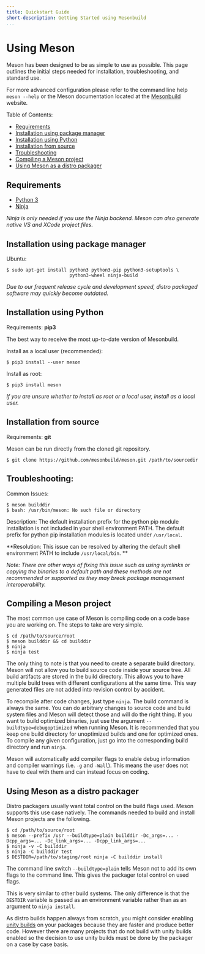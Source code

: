```yaml
---
title: Quickstart Guide
short-description: Getting Started using Mesonbuild
...
```


# Using Meson

Meson has been designed to be as simple to use as possible. This page
outlines the initial steps needed for installation, troubleshooting,
and standard use. 

For more advanced configuration please refer to the command line help `meson --help` 
or the Meson documentation located at the [Mesonbuild](https://mesonbuild.com) website.

Table of Contents:
* [Requirements](#requirements)
* [Installation using package manager](#installation-using-package-manager)
* [Installation using Python](#installation-using-python)
* [Installation from source](#installation-from-source)
* [Troubleshooting](#troubleshooting)
* [Compiling a Meson project](#compiling-a-meson-project)
* [Using Meson as a distro packager](#using-meson-as-a-distro-packager)

Requirements
--

* [Python 3](https://python.org)
* [Ninja](https://github.com/ninja-build/ninja/)

*Ninja is only needed if you use the Ninja backend. Meson can also
generate native VS and XCode project files.*


Installation using package manager
--

Ubuntu:

```console
$ sudo apt-get install python3 python3-pip python3-setuptools \
                       python3-wheel ninja-build
```
*Due to our frequent release cycle and development speed, distro packaged software may quickly become outdated.*  

Installation using Python
--
Requirements: **pip3** 

The best way to receive the most up-to-date version of Mesonbuild. 

Install as a local user (recommended):
```console
$ pip3 install --user meson
```
Install as root: 
```console
$ pip3 install meson
```
*If you are unsure whether to install as root or a local user, install as a local user.* 

Installation from source
--
Requirements: **git**

Meson can be run directly from the cloned git repository.

```console
$ git clone https://github.com/mesonbuild/meson.git /path/to/sourcedir
```
Troubleshooting:
--
Common Issues:
```console
$ meson builddir
$ bash: /usr/bin/meson: No such file or directory
```
Description: The default installation prefix for the python pip module installation is not included in your shell environment PATH. The default prefix for python pip installation modules is located under ``/usr/local``.

**Resolution: 
This issue can be resolved by altering the default shell environment PATH to include ``/usr/local/bin``. **

*Note: There are other ways of fixing this issue such as using symlinks or copying the binaries to a default path and these methods are not recommended or supported as they may break package management interoperability.*


Compiling a Meson project
--

The most common use case of Meson is compiling code on a code base you
are working on. The steps to take are very simple.

```console
$ cd /path/to/source/root
$ meson builddir && cd builddir
$ ninja
$ ninja test
```

The only thing to note is that you need to create a separate build
directory. Meson will not allow you to build source code inside your
source tree. All build artifacts are stored in the build
directory. This allows you to have multiple build trees with different
configurations at the same time. This way generated files are not
added into revision control by accident.

To recompile after code changes, just type `ninja`. The build command
is always the same. You can do arbitrary changes to source code and
build system files and Meson will detect those and will do the right
thing. If you want to build optimized binaries, just use the argument
`--buildtype=debugoptimized` when running Meson. It is recommended
that you keep one build directory for unoptimized builds and one for
optimized ones. To compile any given configuration, just go into the
corresponding build directory and run `ninja`.

Meson will automatically add compiler flags to enable debug
information and compiler warnings (i.e. `-g` and `-Wall`). This means
the user does not have to deal with them and can instead focus on
coding.

Using Meson as a distro packager
--

Distro packagers usually want total control on the build flags
used. Meson supports this use case natively. The commands needed to
build and install Meson projects are the following.

```console
$ cd /path/to/source/root
$ meson --prefix /usr --buildtype=plain builddir -Dc_args=... -Dcpp_args=... -Dc_link_args=... -Dcpp_link_args=...
$ ninja -v -C builddir
$ ninja -C builddir test
$ DESTDIR=/path/to/staging/root ninja -C builddir install
```

The command line switch `--buildtype=plain` tells Meson not to add its
own flags to the command line. This gives the packager total control
on used flags.

This is very similar to other build systems. The only difference is
that the `DESTDIR` variable is passed as an environment variable
rather than as an argument to `ninja install`.

As distro builds happen always from scratch, you might consider
enabling [unity builds](Unity-builds.md) on your packages because they
are faster and produce better code. However there are many projects
that do not build with unity builds enabled so the decision to use
unity builds must be done by the packager on a case by case basis.
